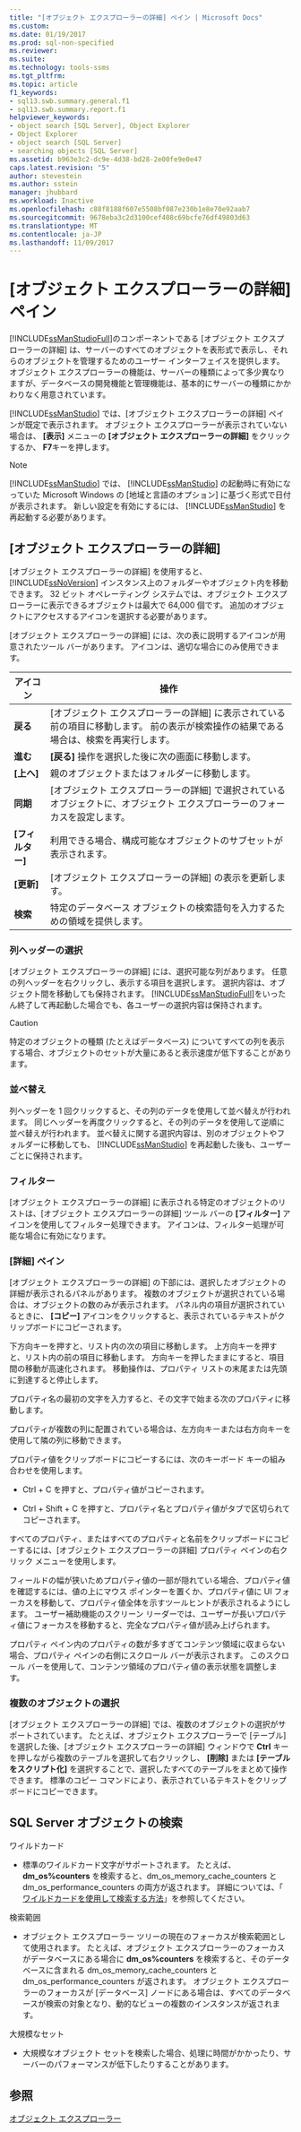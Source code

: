 ```yaml
---
title: "[オブジェクト エクスプローラーの詳細] ペイン | Microsoft Docs"
ms.custom: 
ms.date: 01/19/2017
ms.prod: sql-non-specified
ms.reviewer: 
ms.suite: 
ms.technology: tools-ssms
ms.tgt_pltfrm: 
ms.topic: article
f1_keywords:
- sql13.swb.summary.general.f1
- sql13.swb.summary.report.f1
helpviewer_keywords:
- object search [SQL Server], Object Explorer
- Object Explorer
- object search [SQL Server]
- searching objects [SQL Server]
ms.assetid: b963e3c2-dc9e-4d38-bd28-2e00fe9e0e47
caps.latest.revision: "5"
author: stevestein
ms.author: sstein
manager: jhubbard
ms.workload: Inactive
ms.openlocfilehash: c88f8188f607e5508bf087e230b1e8e70e92aab7
ms.sourcegitcommit: 9678eba3c2d3100cef408c69bcfe76df49803d63
ms.translationtype: MT
ms.contentlocale: ja-JP
ms.lasthandoff: 11/09/2017
---
```

# <a name="object-explorer-details-pane"></a>[オブジェクト エクスプローラーの詳細] ペイン
[!INCLUDE[ssManStudioFull](../../includes/ssmanstudiofull_md.md)]のコンポーネントである [オブジェクト エクスプローラーの詳細] は、サーバーのすべてのオブジェクトを表形式で表示し、それらのオブジェクトを管理するためのユーザー インターフェイスを提供します。 オブジェクト エクスプローラーの機能は、サーバーの種類によって多少異なりますが、データベースの開発機能と管理機能は、基本的にサーバーの種類にかかわりなく用意されています。  
  
[!INCLUDE[ssManStudio](../../includes/ssmanstudio_md.md)] では、[オブジェクト エクスプローラーの詳細] ペインが既定で表示されます。 オブジェクト エクスプローラーが表示されていない場合は、 **[表示]** メニューの **[オブジェクト エクスプローラーの詳細]** をクリックするか、 **F7**キーを押します。  
  
> [!NOTE]  
> [!INCLUDE[ssManStudio](../../includes/ssmanstudio_md.md)] では、 [!INCLUDE[ssManStudio](../../includes/ssmanstudio_md.md)] の起動時に有効になっていた Microsoft Windows の [地域と言語のオプション] に基づく形式で日付が表示されます。 新しい設定を有効にするには、 [!INCLUDE[ssManStudio](../../includes/ssmanstudio_md.md)] を再起動する必要があります。  
  
## <a name="object-explorer-details"></a>[オブジェクト エクスプローラーの詳細]  
[オブジェクト エクスプローラーの詳細] を使用すると、 [!INCLUDE[ssNoVersion](../../includes/ssnoversion_md.md)] インスタンス上のフォルダーやオブジェクト内を移動できます。 32 ビット オペレーティング システムでは、オブジェクト エクスプローラーに表示できるオブジェクトは最大で 64,000 個です。 追加のオブジェクトにアクセスするアイコンを選択する必要があります。  
  
[オブジェクト エクスプローラーの詳細] には、次の表に説明するアイコンが用意されたツール バーがあります。 アイコンは、適切な場合にのみ使用できます。  
  
|アイコン|操作|  
|--------|----------|  
|**戻る**|[オブジェクト エクスプローラーの詳細] に表示されている前の項目に移動します。 前の表示が検索操作の結果である場合は、検索を再実行します。|  
|**進む**|**[戻る]** 操作を選択した後に次の画面に移動します。|  
|**[上へ]**|親のオブジェクトまたはフォルダーに移動します。|  
|**同期**|[オブジェクト エクスプローラーの詳細] で選択されているオブジェクトに、オブジェクト エクスプローラーのフォーカスを設定します。|  
|**[フィルター]**|利用できる場合、構成可能なオブジェクトのサブセットが表示されます。|  
|**[更新]**|[オブジェクト エクスプローラーの詳細] の表示を更新します。|  
|**検索**|特定のデータベース オブジェクトの検索語句を入力するための領域を提供します。|  
  
### <a name="column-header-selections"></a>列ヘッダーの選択  
[オブジェクト エクスプローラーの詳細] には、選択可能な列があります。 任意の列ヘッダーを右クリックし、表示する項目を選択します。 選択内容は、オブジェクト間を移動しても保持されます。 [!INCLUDE[ssManStudioFull](../../includes/ssmanstudiofull_md.md)]をいったん終了して再起動した場合でも、各ユーザーの選択内容は保持されます。  
  
> [!CAUTION]  
> 特定のオブジェクトの種類 (たとえばデータベース) についてすべての列を表示する場合、オブジェクトのセットが大量にあると表示速度が低下することがあります。  
  
### <a name="sorting"></a>並べ替え  
列ヘッダーを 1 回クリックすると、その列のデータを使用して並べ替えが行われます。 同じヘッダーを再度クリックすると、その列のデータを使用して逆順に並べ替えが行われます。 並べ替えに関する選択内容は、別のオブジェクトやフォルダーに移動しても、 [!INCLUDE[ssManStudio](../../includes/ssmanstudio_md.md)] を再起動した後も、ユーザーごとに保持されます。  
  
### <a name="filtering"></a>フィルター  
[オブジェクト エクスプローラーの詳細] に表示される特定のオブジェクトのリストは、[オブジェクト エクスプローラーの詳細] ツール バーの **[フィルター]** アイコンを使用してフィルター処理できます。 アイコンは、フィルター処理が可能な場合に有効になります。  
  
### <a name="details-pane"></a>[詳細] ペイン  
[オブジェクト エクスプローラーの詳細] の下部には、選択したオブジェクトの詳細が表示されるパネルがあります。 複数のオブジェクトが選択されている場合は、オブジェクトの数のみが表示されます。 パネル内の項目が選択されているときに、 **[コピー]** アイコンをクリックすると、表示されているテキストがクリップボードにコピーされます。  
  
下方向キーを押すと、リスト内の次の項目に移動します。 上方向キーを押すと、リスト内の前の項目に移動します。 方向キーを押したままにすると、項目間の移動が高速化されます。 移動操作は、プロパティ リストの末尾または先頭に到達すると停止します。  
  
プロパティ名の最初の文字を入力すると、その文字で始まる次のプロパティに移動します。  
  
プロパティが複数の列に配置されている場合は、左方向キーまたは右方向キーを使用して隣の列に移動できます。  
  
プロパティ値をクリップボードにコピーするには、次のキーボード キーの組み合わせを使用します。  
  
-   Ctrl</localizedText> + <localizedText>C</localizedText> を押すと、プロパティ値がコピーされます。  
  
-   Ctrl</localizedText> + <localizedText>Shift</localizedText> + <localizedText>C</localizedText> を押すと、プロパティ名とプロパティ値がタブで区切られてコピーされます。  
  
すべてのプロパティ、またはすべてのプロパティと名前をクリップボードにコピーするには、[オブジェクト エクスプローラーの詳細] プロパティ ペインの右クリック メニューを使用します。  
  
フィールドの幅が狭いためプロパティ値の一部が隠れている場合、プロパティ値を確認するには、値の上にマウス ポインターを置くか、プロパティ値に UI フォーカスを移動して、プロパティ値全体を示すツールヒントが表示されるようにします。 ユーザー補助機能のスクリーン リーダーでは、ユーザーが長いプロパティ値にフォーカスを移動すると、完全なプロパティ値が読み上げられます。  
  
プロパティ ペイン内のプロパティの数が多すぎてコンテンツ領域に収まらない場合、プロパティ ペインの右側にスクロール バーが表示されます。 このスクロール バーを使用して、コンテンツ領域のプロパティ値の表示状態を調整します。  
  
### <a name="multiple-object-selection"></a>複数のオブジェクトの選択  
[オブジェクト エクスプローラーの詳細] では、複数のオブジェクトの選択がサポートされています。 たとえば、オブジェクト エクスプローラーで [テーブル] を選択した後、[オブジェクト エクスプローラーの詳細] ウィンドウで **Ctrl** キーを押しながら複数のテーブルを選択して右クリックし、 **[削除]** または **[テーブルをスクリプト化]** を選択することで、選択したすべてのテーブルをまとめて操作できます。 標準のコピー コマンドにより、表示されているテキストをクリップボードにコピーできます。  
  
## <a name="sql-server-object-search"></a>SQL Server オブジェクトの検索  
ワイルドカード  
  
-   標準のワイルドカード文字がサポートされます。 たとえば、 **dm_os%counters** を検索すると、dm_os_memory_cache_counters と dm_os_performance_counters の両方が返されます。 詳細については、「 [ワイルドカードを使用して検索する方法](http://msdn.microsoft.com/en-us/449600f8-cc87-4b3f-878a-59c158a88a40)」を参照してください。  
  
検索範囲  
  
-   オブジェクト エクスプローラー ツリーの現在のフォーカスが検索範囲として使用されます。 たとえば、オブジェクト エクスプローラーのフォーカスがデータベースにある場合に **dm_os%counters** を検索すると、そのデータベースに含まれる dm_os_memory_cache_counters と dm_os_performance_counters が返されます。 オブジェクト エクスプローラーのフォーカスが [データベース] ノードにある場合は、すべてのデータベースが検索の対象となり、動的なビューの複数のインスタンスが返されます。  
  
大規模なセット  
  
-   大規模なオブジェクト セットを検索した場合、処理に時間がかかったり、サーバーのパフォーマンスが低下したりすることがあります。  
  
## <a name="see-also"></a>参照  
[オブジェクト エクスプローラー](../../ssms/object/object-explorer.md)  
  
